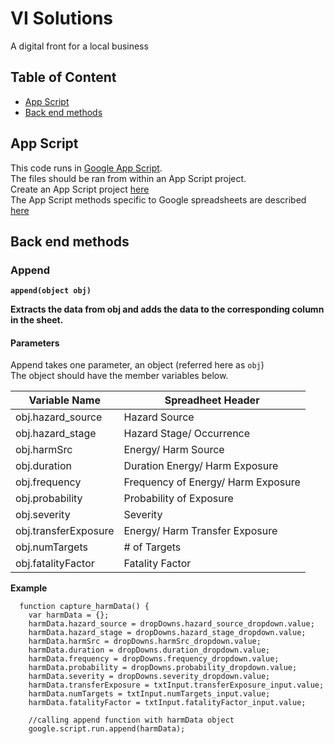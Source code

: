 # VI Solutions 
A digital front for a local business

## Table of Content
- [App Script](#App-Script)
- [Back end methods](#Back-end-methods)

## App Script 
This code runs in [Google App Script](https://developers.google.com/apps-script).   
The files should be ran from within an App Script project.  
Create an App Script project [here](https://script.google.com/)    
The App Script methods specific to Google spreadsheets are described [here](https://developers.google.com/apps-script/reference/spreadsheet)   

## Back end methods
### Append  
__`append(object obj)`__  
  
__Extracts the data from obj and adds the data to the corresponding column in the sheet.__  

#### Parameters
Append takes one parameter, an object (referred here as `obj`)    
The object should have the member variables below.  

| Variable Name  | Spreadheet Header |
| ------------- | ------------- |
| obj.hazard_source  | Hazard Source  |
| obj.hazard_stage | Hazard Stage/ Occurrence |
| obj.harmSrc | Energy/ Harm Source |
| obj.duration | Duration Energy/ Harm Exposure |
| obj.frequency | Frequency of Energy/ Harm Exposure |
| obj.probability | Probability of Exposure |
| obj.severity | Severity | 
| obj.transferExposure | Energy/  Harm Transfer Exposure |
| obj.numTargets | # of Targets | 
| obj.fatalityFactor | Fatality Factor |
  

__Example__

```
  function capture_harmData() { 
    var harmData = {}; 
    harmData.hazard_source = dropDowns.hazard_source_dropdown.value;
    harmData.hazard_stage = dropDowns.hazard_stage_dropdown.value;  
    harmData.harmSrc = dropDowns.harmSrc_dropdown.value;   
    harmData.duration = dropDowns.duration_dropdown.value;   
    harmData.frequency = dropDowns.frequency_dropdown.value;   
    harmData.probability = dropDowns.probability_dropdown.value;   
    harmData.severity = dropDowns.severity_dropdown.value;   
    harmData.transferExposure = txtInput.transferExposure_input.value;
    harmData.numTargets = txtInput.numTargets_input.value; 
    harmData.fatalityFactor = txtInput.fatalityFactor_input.value; 
    
    //calling append function with harmData object  
    google.script.run.append(harmData);
    
    
 ```
 
 
